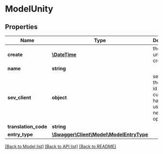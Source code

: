 # ModelUnity

## Properties
Name | Type | Description | Notes
------------ | ------------- | ------------- | -------------
**create** | [**\DateTime**](\DateTime.md) | the date the unity was created | [optional] 
**name** | **string** |  | [optional] 
**sev_client** | **object** | sevClient is the unique id every customer has and is used in nearly all operations | [optional] 
**translation_code** | **string** |  | [optional] 
**entry_type** | [**\Swagger\Client\Model\ModelEntryType**](ModelEntryType.md) |  | [optional] 

[[Back to Model list]](../README.md#documentation-for-models) [[Back to API list]](../README.md#documentation-for-api-endpoints) [[Back to README]](../README.md)


